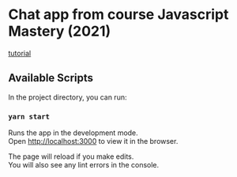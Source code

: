 # Chat app from course Javascript Mastery (2021)

[tutorial](https://www.youtube.com/watch?v=jcOKU9f86XE&t=103s)

## Available Scripts

In the project directory, you can run:

### `yarn start`

Runs the app in the development mode.\
Open [http://localhost:3000](http://localhost:3000) to view it in the browser.

The page will reload if you make edits.\
You will also see any lint errors in the console.
